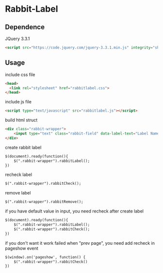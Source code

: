 # Rabbit-Label
## Dependence

JQuery 3.3.1
```html
<script src="https://code.jquery.com/jquery-3.3.1.min.js" integrity="sha256-FgpCb/KJQlLNfOu91ta32o/NMZxltwRo8QtmkMRdAu8=" crossorigin="anonymous"></script>
```
## Usage
 
include css file 
```html
<head>
  <link rel="stylesheet" href="rabbitlabel.css">
</head>
```

include js file 
```html
<script type="text/javascript" src="rabbitlabel.js"></script>
```

build html struct
```html
<div class="rabbit-wrapper">
    <input type="text" class="rabbit-field" data-label-text="Label Name">
</div>
```

create rabbit label 
```html
$(document).ready(function(){
    $(".rabbit-wrapper").rabbitLabel();
})
```

recheck label  
```html
$(".rabbit-wrapper").rabbitCheck();
```

remove label 
```html
$(".rabbit-wrapper").rabbitRemove();
```

if you have default value in input, you need recheck after create label
```html
$(document).ready(function(){
    $(".rabbit-wrapper").rabbitLabel();
    $(".rabbit-wrapper").rabbitCheck();
})
```

if you don't want it work failed when "prev page", you need add recheck in pageshow event 
```html
$(window).on('pageshow', function() {
    $(".rabbit-wrapper").rabbitCheck()
})
```




